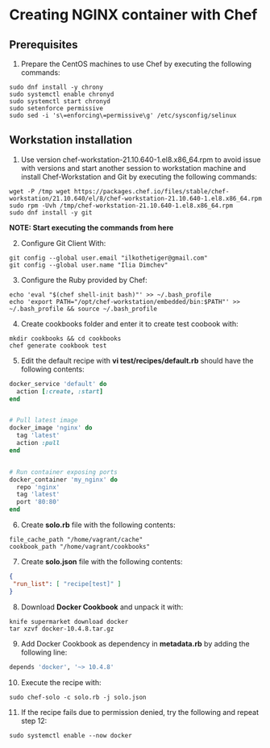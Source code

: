 # Creating NGINX container with Chef


## Prerequisites
1. Prepare the CentOS machines to use Chef by executing the following commands:
``` shell
sudo dnf install -y chrony
sudo systemctl enable chronyd
sudo systemctl start chronyd
sudo setenforce permissive
sudo sed -i 's\=enforcing\=permissive\g' /etc/sysconfig/selinux
```

## Workstation installation
1. Use version chef-workstation-21.10.640-1.el8.x86_64.rpm to avoid issue with versions and start another session to workstation machine and install Chef-Workstation and Git by executing the following commands:
``` shell
wget -P /tmp wget https://packages.chef.io/files/stable/chef-workstation/21.10.640/el/8/chef-workstation-21.10.640-1.el8.x86_64.rpm
sudo rpm -Uvh /tmp/chef-workstation-21.10.640-1.el8.x86_64.rpm
sudo dnf install -y git
```

**NOTE: Start executing the commands from here**

2. Configure Git Client With:
``` shell
git config --global user.email "ilkothetiger@gmail.com"
git config --global user.name "Ilia Dimchev"
```

3. Configure the Ruby provided by Chef:
``` shell
echo 'eval "$(chef shell-init bash)"' >> ~/.bash_profile
echo 'export PATH="/opt/chef-workstation/embedded/bin:$PATH"' >> ~/.bash_profile && source ~/.bash_profile
```

4. Create cookbooks folder and enter it to create test coobook with:
``` shell
mkdir cookbooks && cd cookbooks
chef generate cookbook test
```

5. Edit the default recipe with **vi test/recipes/default.rb** should have the following contents:
``` ruby
docker_service 'default' do
  action [:create, :start]
end


# Pull latest image
docker_image 'nginx' do
  tag 'latest'
  action :pull
end


# Run container exposing ports
docker_container 'my_nginx' do
  repo 'nginx'
  tag 'latest'
  port '80:80'
end
```

6. Create **solo.rb** file with the following contents:
``` shell
file_cache_path "/home/vagrant/cache"
cookbook_path "/home/vagrant/cookbooks"
```

7. Create **solo.json** file with the following contents:
``` json
{
 "run_list": [ "recipe[test]" ]
}
```

8. Download **Docker Cookbook** and unpack it with:
``` shell
knife supermarket download docker
tar xzvf docker-10.4.8.tar.gz
```

9. Add Docker Cookbook as dependency in **metadata.rb** by adding the following line:
``` ruby
depends 'docker', '~> 10.4.8'
```

10. Execute the recipe with:
``` shell
sudo chef-solo -c solo.rb -j solo.json
```

11. If the recipe fails due to permission denied, try the following and repeat step 12:
``` shell
sudo systemctl enable --now docker
```